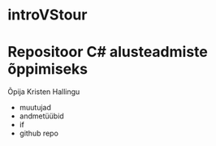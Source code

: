 # introVStour
Repositoor C# alusteadmiste õppimiseks
===================================
Õpija Kristen Hallingu
- muutujad
- andmetüübid
- if
- github repo
